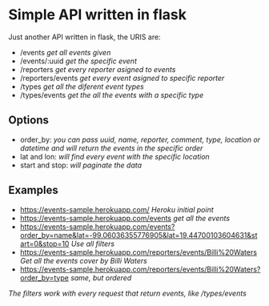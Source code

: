 # Simple API written in flask

Just another API written in flask, the URIS are:
- /events *get all events given*
- /events/:uuid *get the specific event*
- /reporters *get every reporter asigned to events*
- /reporters/events *get every event asigned to specific reporter*
- /types *get all the diferent event types*
- /types/events *get the all the events with a specific type*

## Options

- order_by: *you can pass uuid, name, reporter, comment, type, location or datetime and will return the events in the specific order*
- lat and lon: *will find every event with the specific location*
- start and stop: *will paginate the data*

## Examples

- https://events-sample.herokuapp.com/ *Heroku initial point*
- https://events-sample.herokuapp.com/events *get all the events*
- https://events-sample.herokuapp.com/events?order_by=name&lat=-99.06036355776905&lat=19.44700103604631&start=0&stop=10 *Use all filters*
- https://events-sample.herokuapp.com/reporters/events/Billi%20Waters *Get all the events cover by Billi Waters*
- https://events-sample.herokuapp.com/reporters/events/Billi%20Waters?order_by=type *same, but ordered*

*The filters work with every request that return events, like /types/events*
